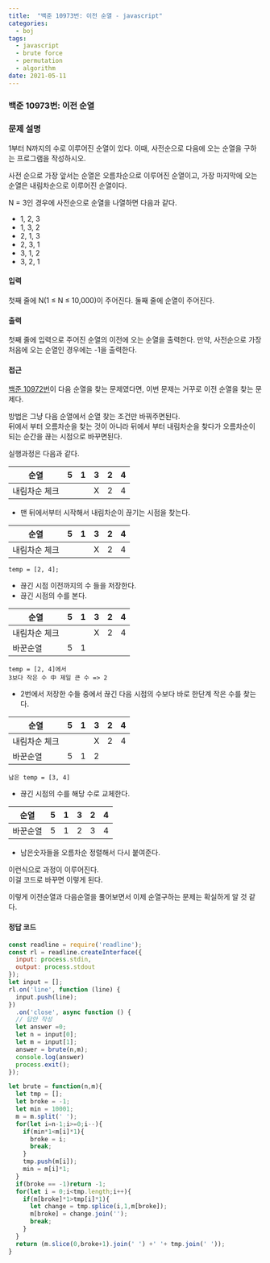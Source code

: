```yaml
---
title:  "백준 10973번: 이전 순열 - javascript"
categories: 
  - boj
tags:
  - javascript
  - brute force
  - permutation
  - algorithm
date: 2021-05-11
---
```

### 백준 10973번: 이전 순열

### 문제 설명 
1부터 N까지의 수로 이루어진 순열이 있다. 이때, 사전순으로 다음에 오는 순열을 구하는 프로그램을 작성하시오.

사전 순으로 가장 앞서는 순열은 오름차순으로 이루어진 순열이고, 가장 마지막에 오는 순열은 내림차순으로 이루어진 순열이다.

N = 3인 경우에 사전순으로 순열을 나열하면 다음과 같다.

- 1, 2, 3
- 1, 3, 2
- 2, 1, 3
- 2, 3, 1
- 3, 1, 2
- 3, 2, 1

 
#### 입력
첫째 줄에 N(1 ≤ N ≤ 10,000)이 주어진다. 둘째 줄에 순열이 주어진다.

#### 출력
첫째 줄에 입력으로 주어진 순열의 이전에 오는 순열을 출력한다. 만약, 사전순으로 가장 처음에 오는 순열인 경우에는 -1을 출력한다.


#### 접근   
[백준 10972번](../1-10972/)이 다음 순열을 찾는 문제였다면, 이번 문제는 거꾸로 이전 순열을 찾는 문제다.

방법은 그냥 다음 순열에서 순열 찾는 조건만 바꿔주면된다.   
뒤에서 부터 오름차순을 찾는 것이 아니라 뒤에서 부터 내림차순을 찾다가 오름차순이 되는 순간을 끊는 시점으로 바꾸면된다.

실행과정은 다음과 같다.

|순열|5|1|3|2|4|
|-|-|-|-|-|-|
|내림차순 체크|||X|2|4|

- 맨 뒤에서부터 시작해서 내림차순이 끊기는 시점을 찾는다.   

|순열|5|1|3|2|4|
|-|-|-|-|-|-|
|내림차순 체크|||X|2|4|  

```
temp = [2, 4];
```

- 끊긴 시점 이전까지의 수 들을 저장한다.   
- 끊긴 시점의 수를 본다.   

|순열|5|1|3|2|4|
|-|-|-|-|-|-|
|내림차순 체크|||X|2|4|
|바꾼순열|5|1||||

```
temp = [2, 4]에서
3보다 작은 수 中 제일 큰 수 => 2
```

- 2번에서 저장한 수들 중에서 끊긴 다음 시점의 수보다 바로 한단계 작은 수를 찾는다.   

|순열|5|1|3|2|4|
|-|-|-|-|-|-|
|내림차순 체크|||X|2|4|
|바꾼순열|5|1|2|||

```
남은 temp = [3, 4]
```

- 끊긴 시점의 수를 해당 수로 교체한다.   

|순열|5|1|3|2|4|
|-|-|-|-|-|-|
|바꾼순열|5|1|2|3|4|

- 남은숫자들을 오름차순 정렬해서 다시 붙여준다.   

이런식으로 과정이 이루어진다.   
이걸 코드로 바꾸면 이렇게 된다.   

이렇게 이전순열과 다음순열을 풀어보면서 이제 순열구하는 문제는 확실하게 알 것 같다.


#### 정답 코드
```js
const readline = require('readline');
const rl = readline.createInterface({
  input: process.stdin,
  output: process.stdout
});
let input = [];
rl.on('line', function (line) {
  input.push(line);
})
  .on('close', async function () {
  // 답안 작성
  let answer =0;    
  let n = input[0];
  let m = input[1];
  answer = brute(n,m);
  console.log(answer)
  process.exit();
});

let brute = function(n,m){
  let tmp = [];
  let broke = -1;
  let min = 10001;
  m = m.split(' ');
  for(let i=n-1;i>=0;i--){
    if(min*1<m[i]*1){
      broke = i;
      break;
    }
    tmp.push(m[i]);
    min = m[i]*1;
  }  
  if(broke == -1)return -1;
  for(let i = 0;i<tmp.length;i++){
    if(m[broke]*1>tmp[i]*1){
      let change = tmp.splice(i,1,m[broke]);
      m[broke] = change.join('');
      break;
    }
  }  
  return (m.slice(0,broke+1).join(' ') +' '+ tmp.join(' '));
}
```   


